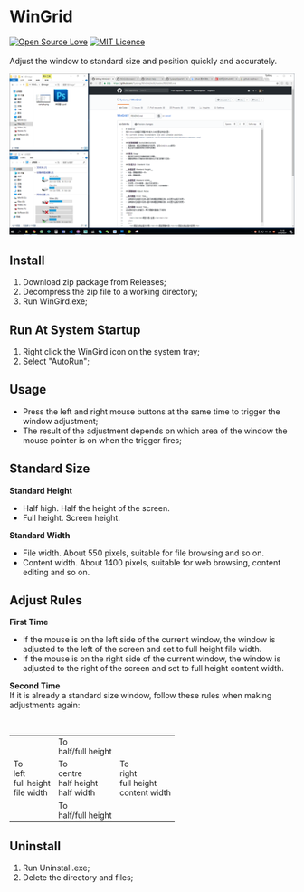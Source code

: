 # WinGrid
[![Open Source Love](https://badges.frapsoft.com/os/v2/open-source.svg?v=103)](https://github.com/ellerbrock/open-source-badge/)
[![MIT Licence](https://badges.frapsoft.com/os/mit/mit.svg?v=103)](https://opensource.org/licenses/mit-license.php)  
   
Adjust the window to standard size and position quickly and accurately.  

![screenshot](https://github.com/Tyxiang/WinGrid/blob/master/screenshot.png)

## Install
1. Download zip package from Releases;
1. Decompress the zip file to a working directory;
1. Run WinGird.exe;

## Run At System Startup
1. Right click the WinGird icon on the system tray;
1. Select "AutoRun";

## Usage
- Press the left and right mouse buttons at the same time to trigger the window adjustment;
- The result of the adjustment depends on which area of the window the mouse pointer is on when the trigger fires;

## Standard Size

__Standard Height__
- Half high. Half the height of the screen.
- Full height. Screen height.

__Standard Width__
- File width. About 550 pixels, suitable for file browsing and so on.
- Content width. About 1400 pixels, suitable for web browsing, content editing and so on.

## Adjust Rules

__First Time__
- If the mouse is on the left side of the current window, the window is adjusted to the left of the screen and set to full height file width.
- If the mouse is on the right side of the current window, the window is adjusted to the right of the screen and set to full height content width.

__Second Time__  
If it is already a standard size window, follow these rules when making adjustments again:
<table>
  <tr>
    <td></td><td>To<br>half/full height</td><td></td>
  </tr>
  <tr>
    <td>To<br>left<br>full height<br>file width</td>
    <td>To<br>centre<br>half height<br>half width</td>
    <td>To<br>right<br>full height<br>content width</td>
  </tr>
  <tr>
    <td></td><td>To<br>half/full height</td><td></td>
  </tr>
</table>

## Uninstall
1. Run Uninstall.exe;
1. Delete the directory and files;
